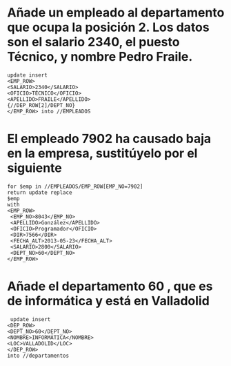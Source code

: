 # Añade un empleado al departamento que ocupa la posición 2. Los datos son el salario 2340, el puesto Técnico, y nombre Pedro Fraile.

    update insert
    <EMP_ROW>
    <SALARIO>2340</SALARIO>
    <OFICIO>TÉCNICO</OFICIO>
    <APELLIDO>FRAILE</APELLIDO>
    {//DEP_ROW[2]/DEPT_NO}
    </EMP_ROW> into //EMPLEADOS

# El empleado 7902 ha causado baja en la empresa, sustitúyelo por el siguiente
    for $emp in //EMPLEADOS/EMP_ROW[EMP_NO=7902]
    return update replace 
    $emp
    with 
    <EMP_ROW>
     <EMP_NO>8043</EMP_NO>
     <APELLIDO>González</APELLIDO>
     <OFICIO>Programador</OFICIO>
     <DIR>7566</DIR>
     <FECHA_ALT>2013-05-23</FECHA_ALT>
     <SALARIO>2800</SALARIO>
     <DEPT_NO>60</DEPT_NO>
    </EMP_ROW> 
# Añade el departamento 60 , que es de informática y está en Valladolid
     update insert
    <DEP_ROW>
    <DEPT_NO>60</DEPT_NO>
    <NOMBRE>INFORMÁTICA</NOMBRE>
    <LOC>VALLADOLID</LOC> 
    </DEP_ROW>
    into //departamentos
